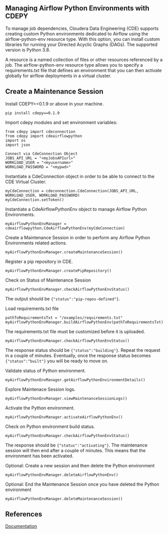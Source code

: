 ## Managing Airflow Python Environments with CDEPY

To manage job dependencies, Cloudera Data Engineering (CDE) supports creating custom Python environments dedicated to Airflow using the airflow-python-env resource type. With this option, you can install custom libraries for running your Directed Acyclic Graphs (DAGs). The supported version is Python 3.8.

A resource is a named collection of files or other resources referenced by a job. The airflow-python-env resource type allows you to specify a requirements.txt file that defines an environment that you can then activate globally for airflow deployments in a virtual cluster.

## Create a Maintenance Session

Install CDEPY==0.1.9 or above in your machine.

```
pip install cdepy==0.1.9
```

Import cdepy modules and set environment variables:

```
from cdepy import cdeconnection
from cdepy import cdeairflowpython
import os
import json

Connect via CdeConnection Object
JOBS_API_URL = "<myJobsAPIurl>"
WORKLOAD_USER = "<myusername>"
WORKLOAD_PASSWORD = "<mypwd>"
```

Instantiate a CdeConnection object in order to be able to connect to the CDE Virtual Cluster.

```
myCdeConnection = cdeconnection.CdeConnection(JOBS_API_URL, WORKLOAD_USER, WORKLOAD_PASSWORD)
myCdeConnection.setToken()
```

Instantiate a CdeAirflowPythonEnv object to manage Airflow Python Environments.

```
myAirflowPythonEnvManager = cdeairflowpython.CdeAirflowPythonEnv(myCdeConnection)
```

Create a Maintenance Session in order to perform any Airflow Python Environments related actions.

```
myAirflowPythonEnvManager.createMaintenanceSession()
```

Register a pip repository in CDE.

```
myAirflowPythonEnvManager.createPipRepository()
```

Check on Status of Maintenance Session

```
myAirflowPythonEnvManager.checkAirflowPythonEnvStatus()
```

The output should be ```{"status":"pip-repos-defined"}```.

Load requirements.txt file

```
pathToRequirementsTxt = "/examples/requirements.txt"
myAirflowPythonEnvManager.buildAirflowPythonEnv(pathToRequirementsTxt)
```

The requirements.txt file must be customized before it is uploaded.

```
myAirflowPythonEnvManager.checkAirflowPythonEnvStatus()
```

The response status should be ```{"status":"building"}```. Repeat the request in a couple of minutes. Eventually, once the response status becomes ```{"status":"built"}``` you will be ready to move on.

Validate status of Python environment.

```
myAirflowPythonEnvManager.getAirflowPythonEnvironmentDetails()
```

Explore Maintenace Session logs.

```
myAirflowPythonEnvManager.viewMaintenanceSessionLogs()
```

Activate the Python environment.

```
myAirflowPythonEnvManager.activateAirflowPythonEnv()
```

Check on Python environment build status.

```
myAirflowPythonEnvManager.checkAirflowPythonEnvStatus()
```

The response should be ```{"status":"activating"}```. The maintenance session will then end after a couple of minutes. This means that the environment has been activated.

Optional: Create a new session and then delete the Python environment

```
myAirflowPythonEnvManager.deleteAirflowPythonEnv()
```

Optional: End the Maintenance Session once you have deleted the Python environment
```
myAirflowPythonEnvManager.deleteMaintenanceSession()
```

## References

[Documentation](https://docs.cloudera.com/data-engineering/1.5.3/orchestrate-workflows/topics/cde-custom-python-airflow.html)
